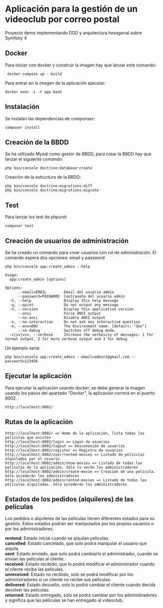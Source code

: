 # Aplicación para la gestión de un videoclub por correo postal

Proyecto demo implementando DDD y arquitectura hexagonal sobre Symfony 4

## Docker

Para iniciar con docker y construir la imagen hay que lanzar este comando:

     docker-compose up --build
     
Para entrar en la imagen de la aplicación ejecutar:

    docker exec -i -t app bash     

## Instalación

Se instalan las dependencias de componser:

    composer install
    
## Creación de la BBDD

Se ha utilizado Mysql como gestor de BBDD, para crear la BBDD hay que lanzar el siguiente comando:

    php bin/console doctrine:database:create
    
Creación de la estructura de la BBDD:

    php bin/console doctrine:migrations:diff
    php bin/console doctrine:migrations:migrate        
    
## Test 

Para lanzar los test de phpunit:

    composer test

## Creación de usuarios de administración

Se ha creado un comando para crear usuarios con rol de administración. El comando espera dos opciones: email y password

    php bin/console app:create_admin --help
    
    Usage:
      app:create_admin [options]
    
    Options:
          --email=EMAIL        Email del usuario admin
          --password=PASSWORD  Contraseña del usuario admin
      -h, --help               Display this help message
      -q, --quiet              Do not output any message
      -V, --version            Display this application version
          --ansi               Force ANSI output
          --no-ansi            Disable ANSI output
      -n, --no-interaction     Do not ask any interactive question
      -e, --env=ENV            The Environment name. [default: "dev"]
          --no-debug           Switches off debug mode.
      -v|vv|vvv, --verbose     Increase the verbosity of messages: 1 for normal output, 2 for more verbose output and 3 for debug

Un ejemplo sería:

    php bin/console app:create_admin --email=admin1@gmail.com --password=123456
    
## Ejecutar la aplicación

Para ejecutar la aplicación usando docker, se debe generar la imagen usando los pasos del apartado "Docker", la aplicación correrá en el puerto 8002.

    http://localhost:8002/
    
## Rutas de la aplicación

    http://localhost:8002/ => Home de la aplicación, lista todas las películas que existen
    http://localhost:8002/login => Login de usuarios
    http://localhost:8002/logout => Desconexión de usuarios
    http://localhost:8002/register => Registro de usuarios
    http://localhost:8002/user/rented-movies => Listado de películas alquiladas por el usuario
    http://localhost:8002/admin/show-movies => Listado de todas las películas de la aplicación. Sólo lo verán los administradores
    http://localhost:8002/admin/create-movie => Creación de una película. Sólo accederán los administradores
    http://localhost:8002/admin/rented-movies => Listado de todas las películas alquiladas. Sólo accederán los administradores
    
## Estados de los pedidos (alquileres) de las películas

Los pedidos o alquileres de las películas tienen diferentes estados para su gestión. Estos estados podrán ser manipulados por los propios usuarios o por los administradores.

**rentend**: Estado inicial cuando se alquilan películas. \
**cancelled**: Estado cancelado, que solo podrá manipular el usuario que alquila. \
**sent**: Estado enviado, que solo podrá cambiarlo el administrador, cuando se envían las películas al cliente. \
**received**: Estado recibido, que lo podrá modificar el administrador cuando el cliente reciba las películas. \
**unreceived**: Estado no recibido, solo se podrá modificar por los administradores si un cliente no recibe sus películas. \
**delivered**: Estado devuelto, solo lo podrá cambiar el cliente cuando decida devolver las películas. \
**returned**: Estado entregado, solo se podrá cambiar por los administradores y significa que las películas se han entregado al videoclub.            

    


